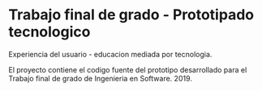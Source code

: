 # Trabajo final de grado - Prototipado tecnologico
Experiencia del usuario - educacion mediada por tecnologia.

El proyecto contiene el codigo fuente del prototipo desarrollado para el Trabajo final de grado de Ingenieria en Software. 2019.
